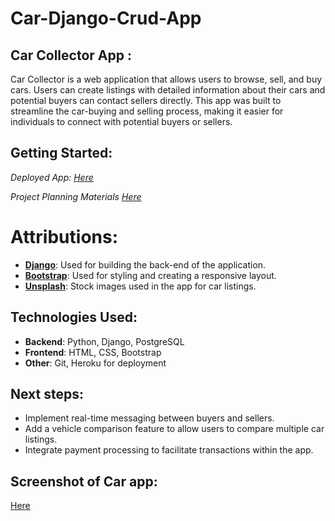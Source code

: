 # Car-Django-Crud-App

##  Car Collector App :
Car Collector is a web application that allows users to browse, sell, and buy cars. Users can create listings with detailed information about their cars and potential buyers can contact sellers directly. This app was built to streamline the car-buying and selling process, making it easier for individuals to connect with potential buyers or sellers.


##  Getting Started:

 *Deployed App: [Here](https://car-django-crud-app-3ff2b16fc95d.herokuapp.com/)*

 *Project Planning Materials [Here](https://trello.com/b/pQkwYWiS/the-project-plan)*


# Attributions:

 - **[Django](https://www.djangoproject.com/)**: Used for building the back-end of the application.
 - **[Bootstrap](https://getbootstrap.com/)**: Used for styling and creating a responsive layout.
 - **[Unsplash](https://unsplash.com/)**: Stock images used in the app for car listings.


## Technologies Used:

- **Backend**: Python, Django, PostgreSQL
- **Frontend**: HTML, CSS, Bootstrap
- **Other**: Git, Heroku for deployment

##  Next steps:

* Implement real-time messaging between buyers and sellers.
* Add a vehicle comparison feature to allow users to compare multiple car listings.
* Integrate payment processing to facilitate transactions within the app.


## Screenshot of Car app:

[Here](https://car-django-crud-app-3ff2b16fc95d.herokuapp.com/)